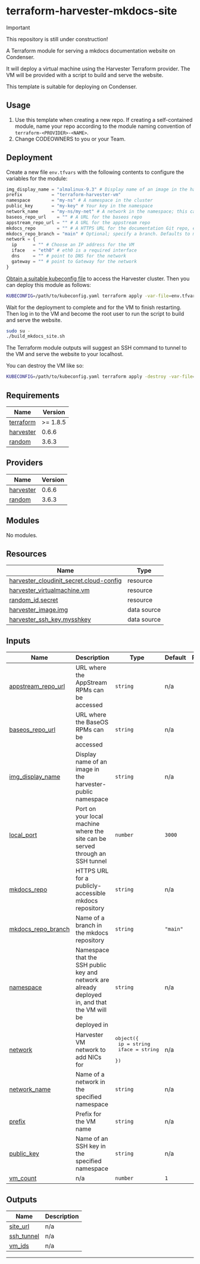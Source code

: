# terraform-harvester-mkdocs-site

> [!IMPORTANT]
> This repository is still under construction!

A Terraform module for serving a mkdocs documentation website on Condenser.

It will deploy a virtual machine using the Harvester Terraform provider. The VM
will be provided with a script to build and serve the website.

This template is suitable for deploying on Condenser.

## Usage

1. Use this template when creating a new repo. If creating a self-contained module,
   name your repo according to the module naming convention of `terraform-<PROVIDER>-<NAME>`.
2. Change CODEOWNERS to you or your Team.

## Deployment

Create a new file `env.tfvars` with the following contents to configure the variables
for the module:

``` terraform
img_display_name = "almalinux-9.3" # Display name of an image in the harvester-public namespace
prefix           = "terraform-harvester-vm"
namespace        = "my-ns" # A namespace in the cluster
public_key       = "my-key" # Your key in the namespace
network_name     = "my-ns/my-net" # A network in the namespace; this can also be left empty
baseos_repo_url    = "" # A URL for the baseos repo
appstream_repo_url = "" # A URL for the appstream repo
mkdocs_repo        = "" # A HTTPS URL for the documentation Git repo, e.g. https://github.com/UCL-ARC/condenser-mkdocs.git
mkdocs_repo_branch = "main" # Optional; specify a branch. Defaults to main.
network = {
  ip      = "" # Choose an IP address for the VM
  iface   = "eth0" # eth0 is a required interface
  dns     = "" # point to DNS for the network
  gateway = "" # point to Gateway for the network
}
```

[Obtain a suitable kubeconfig file](https://docs.harvesterhci.io/v1.3/faq/#how-can-i-access-the-kubeconfig-file-of-the-harvester-cluster)
to access the Harvester cluster. Then you can deploy this module as follows:

``` sh
KUBECONFIG=/path/to/kubeconfig.yaml terraform apply -var-file=env.tfvars
```

Wait for the deployment to complete and for the VM to finish restarting.
Then log in to the VM and become the root user to run the script to build and serve
the website.

``` sh
sudo su -
./build_mkdocs_site.sh
```

The Terraform module outputs will suggest an SSH command to tunnel to the VM and
serve the website to your localhost.

You can destroy the VM like so:

``` sh
KUBECONFIG=/path/to/kubeconfig.yaml terraform apply -destroy -var-file=env.tfvars
```

<!-- BEGIN_TF_DOCS -->
## Requirements

| Name | Version |
|------|---------|
| <a name="requirement_terraform"></a> [terraform](#requirement\_terraform) | >= 1.8.5 |
| <a name="requirement_harvester"></a> [harvester](#requirement\_harvester) | 0.6.6 |
| <a name="requirement_random"></a> [random](#requirement\_random) | 3.6.3 |

## Providers

| Name | Version |
|------|---------|
| <a name="provider_harvester"></a> [harvester](#provider\_harvester) | 0.6.6 |
| <a name="provider_random"></a> [random](#provider\_random) | 3.6.3 |

## Modules

No modules.

## Resources

| Name | Type |
|------|------|
| [harvester_cloudinit_secret.cloud-config](https://registry.terraform.io/providers/harvester/harvester/0.6.6/docs/resources/cloudinit_secret) | resource |
| [harvester_virtualmachine.vm](https://registry.terraform.io/providers/harvester/harvester/0.6.6/docs/resources/virtualmachine) | resource |
| [random_id.secret](https://registry.terraform.io/providers/hashicorp/random/3.6.3/docs/resources/id) | resource |
| [harvester_image.img](https://registry.terraform.io/providers/harvester/harvester/0.6.6/docs/data-sources/image) | data source |
| [harvester_ssh_key.mysshkey](https://registry.terraform.io/providers/harvester/harvester/0.6.6/docs/data-sources/ssh_key) | data source |

## Inputs

| Name | Description | Type | Default | Required |
|------|-------------|------|---------|:--------:|
| <a name="input_appstream_repo_url"></a> [appstream\_repo\_url](#input\_appstream\_repo\_url) | URL where the AppStream RPMs can be accessed | `string` | n/a | yes |
| <a name="input_baseos_repo_url"></a> [baseos\_repo\_url](#input\_baseos\_repo\_url) | URL where the BaseOS RPMs can be accessed | `string` | n/a | yes |
| <a name="input_img_display_name"></a> [img\_display\_name](#input\_img\_display\_name) | Display name of an image in the harvester-public namespace | `string` | n/a | yes |
| <a name="input_local_port"></a> [local\_port](#input\_local\_port) | Port on your local machine where the site can be served through an SSH tunnel | `number` | `3000` | no |
| <a name="input_mkdocs_repo"></a> [mkdocs\_repo](#input\_mkdocs\_repo) | HTTPS URL for a publicly-accessible mkdocs repository | `string` | n/a | yes |
| <a name="input_mkdocs_repo_branch"></a> [mkdocs\_repo\_branch](#input\_mkdocs\_repo\_branch) | Name of a branch in the mkdocs repository | `string` | `"main"` | no |
| <a name="input_namespace"></a> [namespace](#input\_namespace) | Namespace that the SSH public key and network are already deployed in, and that the VM will be deployed in | `string` | n/a | yes |
| <a name="input_network"></a> [network](#input\_network) | Harvester VM network to add NICs for | <pre>object({<br/>    ip    = string<br/>    iface = string<br/>  })</pre> | n/a | yes |
| <a name="input_network_name"></a> [network\_name](#input\_network\_name) | Name of a network in the specified namespace | `string` | n/a | yes |
| <a name="input_prefix"></a> [prefix](#input\_prefix) | Prefix for the VM name | `string` | n/a | yes |
| <a name="input_public_key"></a> [public\_key](#input\_public\_key) | Name of an SSH key in the specified namespace | `string` | n/a | yes |
| <a name="input_vm_count"></a> [vm\_count](#input\_vm\_count) | n/a | `number` | `1` | no |

## Outputs

| Name | Description |
|------|-------------|
| <a name="output_site_url"></a> [site\_url](#output\_site\_url) | n/a |
| <a name="output_ssh_tunnel"></a> [ssh\_tunnel](#output\_ssh\_tunnel) | n/a |
| <a name="output_vm_ids"></a> [vm\_ids](#output\_vm\_ids) | n/a |

---
<!-- END_TF_DOCS -->
